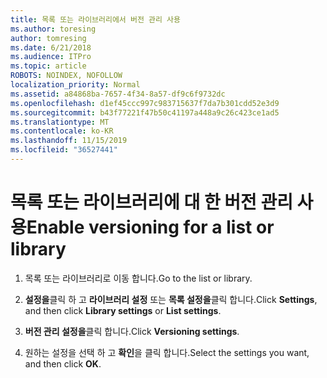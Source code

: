 ```yaml
---
title: 목록 또는 라이브러리에서 버전 관리 사용
ms.author: toresing
author: tomresing
ms.date: 6/21/2018
ms.audience: ITPro
ms.topic: article
ROBOTS: NOINDEX, NOFOLLOW
localization_priority: Normal
ms.assetid: a84868ba-7657-4f34-8a57-df9c6f9732dc
ms.openlocfilehash: d1ef45ccc997c983715637f7da7b301cdd52e3d9
ms.sourcegitcommit: b43f77221f47b50c41197a448a9c26c423ce1ad5
ms.translationtype: MT
ms.contentlocale: ko-KR
ms.lasthandoff: 11/15/2019
ms.locfileid: "36527441"
---
```

# <a name="enable-versioning-for-a-list-or-library"></a><span data-ttu-id="b49fd-102">목록 또는 라이브러리에 대 한 버전 관리 사용</span><span class="sxs-lookup"><span data-stu-id="b49fd-102">Enable versioning for a list or library</span></span>

1. <span data-ttu-id="b49fd-103">목록 또는 라이브러리로 이동 합니다.</span><span class="sxs-lookup"><span data-stu-id="b49fd-103">Go to the list or library.</span></span>
    
2. <span data-ttu-id="b49fd-104">**설정을**클릭 하 고 **라이브러리 설정** 또는 **목록 설정을**클릭 합니다.</span><span class="sxs-lookup"><span data-stu-id="b49fd-104">Click **Settings**, and then click **Library settings** or **List settings**.</span></span>
    
3. <span data-ttu-id="b49fd-105">**버전 관리 설정을**클릭 합니다.</span><span class="sxs-lookup"><span data-stu-id="b49fd-105">Click **Versioning settings**.</span></span>
    
4. <span data-ttu-id="b49fd-106">원하는 설정을 선택 하 고 **확인**을 클릭 합니다.</span><span class="sxs-lookup"><span data-stu-id="b49fd-106">Select the settings you want, and then click **OK**.</span></span>
    

